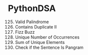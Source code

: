# PythonDSA
125. Valid Palindrome
219. Contains Duplicate II
412. Fizz Buzz
1207. Unique Number of Occurrences
1748. Sum of Unique Elements
1832. Check if the Sentence Is Pangram
